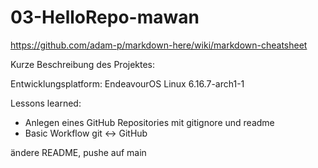 # 03-HelloRepo-mawan

https://github.com/adam-p/markdown-here/wiki/markdown-cheatsheet

Kurze Beschreibung des Projektes:

Entwicklungsplatform: EndeavourOS Linux 6.16.7-arch1-1

Lessons learned:

- Anlegen eines GitHub Repositories mit gitignore und readme
- Basic Workflow git <-> GitHub

ändere README, pushe auf main
